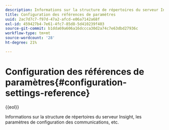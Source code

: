 ```yaml
---
description: Informations sur la structure de répertoires du serveur Insight, les paramètres de configuration des communications, etc.
title: Configuration des références de paramètres
uuid: 2ac7d7c7-f97d-47a2-afcd-e06a7142a68f
exl-id: 459427b4-7e61-4fc7-85d8-5d410239f403
source-git-commit: b1dda69a606a16dccca30d2a74c7e63dbd27936c
workflow-type: tm+mt
source-wordcount: '28'
ht-degree: 21%

---
```


# Configuration des références de paramètres{#configuration-settings-reference}

{{eol}}

Informations sur la structure de répertoires du serveur Insight, les paramètres de configuration des communications, etc.

